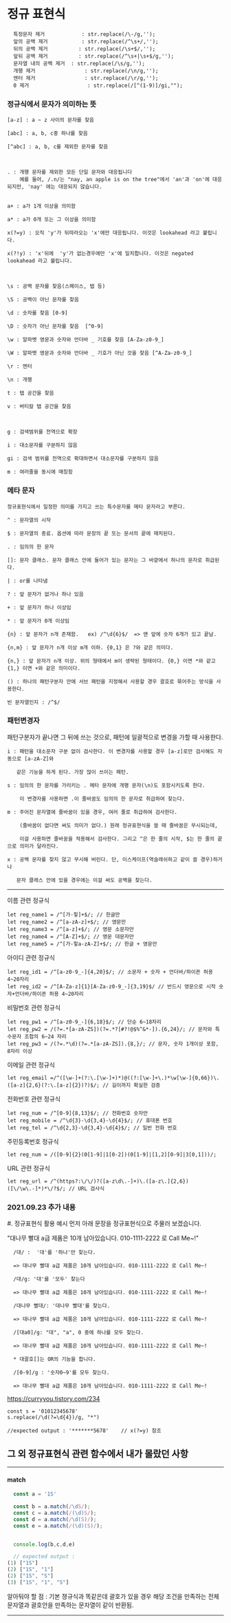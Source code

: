 <h1>정규 표현식</h1>



```
  특정문자 제거            : str.replace(/\-/g,'');
  앞의 공백 제거           : str.replace(/^\s+/,'');
  뒤의 공백 제거          : str.replace(/\s+$/,'');
  앞뒤 공백 제거          : str.replace(/^\s+|\s+$/g,'');
  문자열 내의 공백 제거  : str.replace(/\s/g,'');
  개행 제거                : str.replace(/\n/g,'');
  엔터 제거                : str.replace(/\r/g,'');
  0 제거                   : str.replace(/[^(1-9)]/gi,"");
```


<h3>정규식에서 문자가 의미하는 뜻</h3>

```
[a-z] : a ~ z 사이의 문자를 찾음

[abc] : a, b, c중 하나를 찾음

[^abc] : a, b, c를 제외한 문자를 찾음



. : 개행 문자를 제외한 모든 단일 문자와 대응됩니다
    예를 들어, /.n/는 "nay, an apple is on the tree"에서 'an'과 'on'에 대응되지만, 'nay' 에는 대응되지 않습니다.


a+ : a가 1개 이상을 의미함

a* : a가 0개 또는 그 이상을 의미함

x(?=y) : 오직 'y'가 뒤따라오는 'x'에만 대응됩니다. 이것은 lookahead 라고 불립니다.

x(?!y) : 'x'뒤에  'y'가 없는경우에만 'x'에 일치합니다. 이것은 negated lookahead 라고 불립니다.



\s : 공백 문자를 찾음(스페이스, 탭 등)

\S : 공백이 아닌 문자를 찾음

\d : 숫자를 찾음 [0-9]

\D : 숫자가 아닌 문자를 찾음  [^0-9]

\w : 알파벳 영문과 숫자와 언더바 _ 기호를 찾음 [A-Za-z0-9_]

\W : 알파벳 영문과 숫자와 언더바 _ 기호가 아닌 것을 찾음 [^A-Za-z0-9_]

\r : 엔터

\n : 개행  

t : 탭 공간을 찾음

v : 버티칼 탭 공간을 찾음



g : 검색범위를 전역으로 확장

i : 대소문자를 구분하지 않음

gi : 검색 범위를 전역으로 확대하면서 대소문자를 구분하지 않음

m : 여러줄을 동시에 매칭함
```


<h3>메타 문자</h3>

```
정규표현식에서 일정한 의미를 가지고 쓰는 특수문자를 메타 문자라고 부른다.

^ : 문자열의 시작

$ : 문자열의 종료. 옵션에 따라 문장의 끝 또는 문서의 끝에 매치된다.

. : 임의의 한 문자

[]: 문자 클래스. 문자 클래스 안에 들어가 있는 문자는 그 바깥에서 하나의 문자로 취급된다.

| : or를 나타냄

? : 앞 문자가 없거나 하나 있음

+ : 앞 문자가 하나 이상임

* : 앞 문자가 0개 이상임

{n} : 앞 문자가 n개 존재함.   ex) /^\d{6}$/  => 맨 앞에 숫자 6개가 있고 끝남.

{n,m} : 앞 문자가 n개 이상 m개 이하. {0,1} 은 ?와 같은 의미다.

{n,} : 앞 문자가 n개 이상. 위의 형태에서 m이 생략된 형태이다. {0,} 이면 *와 같고 {1,} 이면 +와 같은 의미이다.

() : 하나의 패턴구분자 안에 서브 패턴을 지정해서 사용할 경우 괄호로 묶어주는 방식을 사용한다.

빈 문자열인지 : /^$/
```



<h3>패턴변경자</h3>

패턴구분자가 끝나면 그 뒤에 쓰는 것으로, 패턴에 일괄적으로 변경을 가할 때 사용한다.


```
i : 패턴을 대소문자 구분 없이 검사한다. 이 변경자를 사용할 경우 [a-z]로만 검사해도 자동으로 [a-zA-Z]와

   같은 기능을 하게 된다. 가장 많이 쓰이는 패턴.

s : 임의의 한 문자를 가리키는 . 메타 문자에 개행 문자(\n)도 포함시키도록 한다.

    이 변경자를 사용하면 .이 줄바꿈도 임의의 한 문자로 취급하여 찾는다.

m : 주어진 문자열에 줄바꿈이 있을 경우, 여러 줄로 취급하여 검사한다.

    (줄바꿈이 없다면 써도 의미가 없다.) 원래 정규표현식을 쓸 때 줄바꿈은 무시되는데,

    이걸 사용하면 줄바꿈을 적용해서 검사한다. 그리고 ^은 한 줄의 시작, $는 한 줄의 끝으로 의미가 달라진다.

x : 공백 문자를 찾지 않고 무시해 버린다. 단, 이스케이프(역슬래쉬하고 같이 쓸 경우)하거나

   문자 클래스 안에 있을 경우에는 이걸 써도 공백을 찾는다.
```

***

이름 관련 정규식

```
let reg_name1 = /^[가-힣]+$/; // 한글만
let reg_name2 = /^[a-zA-z]+$/; // 영문만
let reg_name3 = /^[a-z]+$/; // 영문 소문자만
let reg_name4 = /^[A-Z]+$/; // 영문 대문자만
let reg_name5 = /^[가-힣a-zA-Z]+$/; // 한글 + 영문만
```

아이디 관련 정규식

```
let reg_id1 = /^[a-z0-9_-]{4,20}$/; // 소문자 + 숫자 + 언더바/하이픈 허용 4~20자리
let reg_id2 = /^[A-Za-z]{1}[A-Za-z0-9_-]{3,19}$/ // 반드시 영문으로 시작 숫자+언더바/하이픈 허용 4~20자리
```

비밀번호 관련 정규식

```
let reg_pw1 = /^[a-z0-9_-]{6,18}$/; // 단순 6~18자리
let reg_pw2 = /(?=.*[a-zA-ZS])(?=.*?[#?!@$%^&*-]).{6,24}/; // 문자와 특수문자 조합의 6~24 자리
let reg_pw3 = /(?=.*\d)(?=.*[a-zA-ZS]).{8,}/; // 문자, 숫자 1개이상 포함, 8자리 이상
```

이메일 관련 정규식

```
let reg_email =/^([\w-]+(?:\.[\w-]+)*)@((?:[\w-]+\.)*\w[\w-]{0,66})\.([a-z]{2,6}(?:\.[a-z]{2})?)$/; // 길이까지 확실한 검증
```


전화번호 관련 정규식

```
let reg_num = /^[0-9]{8,13}$/; // 전화번호 숫자만
let reg_mobile = /^\d{3}-\d{3,4}-\d{4}$/; // 휴대폰 번호
let reg_tel = /^\d{2,3}-\d{3,4}-\d{4}$/; // 일반 전화 번호
```


주민등록번호 정규식

```
let reg_num = /([0-9]{2}(0[1-9]|1[0-2])(0[1-9]|[1,2][0-9]|3[0,1]))/;
```


URL 관련 정규식

```
let reg_url = /^(https?:\/\/)?([a-z\d\.-]+)\.([a-z\.]{2,6})([\/\w\.-]*)*\/?$/; // URL 검사식
```


<h3>2021.09.23 추가 내용</h3>



#. 정규표현식 활용 예시
먼저 아래 문장을 정규표현식으로 주물러 보겠습니다.

"대나무 빨대 a급 제품은 10개 남아있습니다. 010-1111-2222 로 Call Me~!"


```
  /대/ :  '대'를 '하나'만 찾는다.

  => 대나무 빨대 a급 제품은 10개 남아있습니다. 010-1111-2222 로 Call Me~!
```



```
  /대/g: '대'를 '모두' 찾는다

  => 대나무 빨대 a급 제품은 10개 남아있습니다. 010-1111-2222 로 Call Me~!

```




```
  /대나무 빨대/: '대나무 빨대'를 찾는다.

  => 대나무 빨대 a급 제품은 10개 남아있습니다. 010-1111-2222 로 Call Me~!
```



```
  /[대a0]/g: "대", "a", 0 중에 하나를 모두 찾는다.

  => 대나무 빨대 a급 제품은 10개 남아있습니다. 010-1111-2222 로 Call Me~!

  * 대괄호[]는 OR의 기능을 합니다.
```




```
  /[0-9]/g : '숫자0~9'를 모두 찾는다.

  => 대나무 빨대 a급 제품은 10개 남아있습니다. 010-1111-2222 로 Call Me~!
```



https://curryyou.tistory.com/234

```
const s = '01012345678'
s.replace(/\d(?=\d{4})/g, "*")

//expected output : '*******5678'    // x(?=y) 참조  
```


## 그 외 정규표현식 관련 함수에서 내가 몰랐던 사항


***

#### match

```javascript
  const a = '1S'

  const b = a.match(/\dS/);
  const c = a.match(/(\d)S/);
  const d = a.match(/\d(S)/);
  const e = a.match(/(\d)(S)/);


  console.log(b,c,d,e)

  // expected output :
(1) ["1S"]
(2) ["1S", "1"]
(2) ["1S", "S"]
(3) ["1S", "1", "S"]
```

알아둬야 할 점 : 기본 졍규식과 똑같은데 괄호가 있을 경우 해당 조건을 만족하는 전체 문자열과 괄호안을 만족하는 문자열이 같이 반환됨.

***
